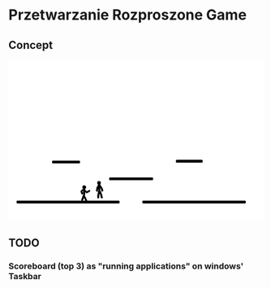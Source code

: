 # Przetwarzanie Rozproszone Game
## Concept
![Image](Common/concept.png)
## TODO
### Scoreboard (top 3) as "running applications" on windows' Taskbar
